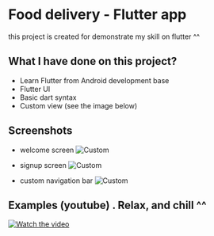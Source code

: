 
# Food delivery - Flutter app

this project is created for demonstrate my skill on flutter ^^




## What I have done on this project?

- Learn Flutter from Android development base
- Flutter UI
- Basic dart syntax
- Custom view (see the image below)


## Screenshots
- welcome screen
  ![Custom](https://scontent.fsgn2-6.fna.fbcdn.net/v/t1.15752-9/s1080x2048/246844610_1062733754529628_4281279289003785118_n.jpg?_nc_cat=110&ccb=1-5&_nc_sid=ae9488&_nc_ohc=RsSnHcVcKLUAX9nO1CY&_nc_ht=scontent.fsgn2-6.fna&oh=9d2439360ac1ca7cf5f785de26279511&oe=61A546E5)

- signup screen
  ![Custom](https://scontent.fsgn2-4.fna.fbcdn.net/v/t1.15752-9/s1080x2048/247930037_253566296735626_5641759937714845028_n.jpg?_nc_cat=109&ccb=1-5&_nc_sid=ae9488&_nc_ohc=kEQR5GaCFOgAX-NDncn&tn=kiNf16G3oX_J6Gj0&_nc_ht=scontent.fsgn2-4.fna&oh=93302fd9231f80215d7997f219809de5&oe=61A21C08)

- custom navigation bar
  ![Custom](https://scontent.fsgn2-4.fna.fbcdn.net/v/t1.15752-9/248399769_985391698711558_8720122237174640417_n.png?_nc_cat=101&ccb=1-5&_nc_sid=ae9488&_nc_ohc=tPDusncu3-QAX-eAmax&_nc_ht=scontent.fsgn2-4.fna&oh=69b459c0eaa83bfcbd6c0072262ae136&oe=61A5BB07)



## Examples (youtube) . Relax, and chill ^^

[![Watch the video](https://icdn.digitaltrends.com/image/digitaltrends/grubhub-2.jpg)](https://www.youtube.com/watch?v=dQw4w9WgXcQ)

  